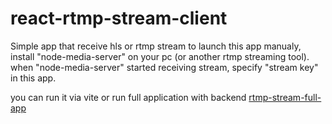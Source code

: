 # react-rtmp-stream-client

Simple app that receive hls or rtmp stream
to launch this app manualy, install "node-media-server" on your pc (or another rtmp streaming tool).
when "node-media-server" started receiving stream, specify "stream key" in this app.

you can run it via vite or run full application with backend [rtmp-stream-full-app](https://github.com/L1ghtError/rtmp-stream-full-app)  
